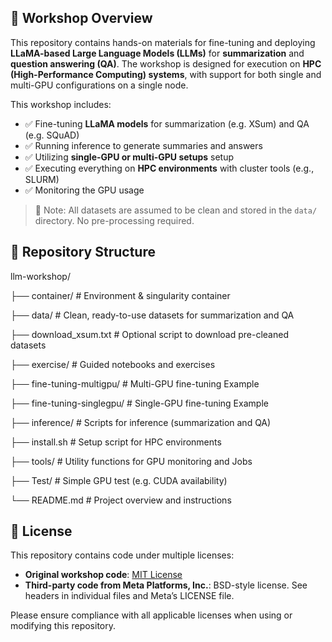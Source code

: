 ## 🧠 Workshop Overview
This repository contains hands-on materials for fine-tuning and deploying **LLaMA-based Large Language Models (LLMs)** for **summarization** and **question answering (QA)**. 
The workshop is designed for execution on **HPC (High-Performance Computing) systems**, with support for both single and multi-GPU configurations on a single node.


This workshop includes:

- ✅ Fine-tuning **LLaMA models** for summarization (e.g. XSum) and QA (e.g. SQuAD)
- ✅ Running inference to generate summaries and answers
- ✅ Utilizing **single-GPU or multi-GPU setups** setup
- ✅ Executing everything on **HPC environments** with cluster tools (e.g., SLURM)
- ✅ Monitoring the GPU usage

> 📝 Note: All datasets are assumed to be clean and stored in the `data/` directory. No pre-processing required.

## 📁 Repository Structure
llm-workshop/

├── container/ # Environment & singularity container

├── data/ # Clean, ready-to-use datasets for summarization and QA

├── download_xsum.txt # Optional script to download pre-cleaned datasets

├── exercise/ # Guided notebooks and exercises

├── fine-tuning-multigpu/ # Multi-GPU fine-tuning Example

├── fine-tuning-singlegpu/ # Single-GPU fine-tuning Example

├── inference/ # Scripts for inference (summarization and QA)

├── install.sh # Setup script for HPC environments

├── tools/ # Utility functions for GPU monitoring and Jobs

├── Test/ # Simple GPU test (e.g. CUDA availability)

└── README.md # Project overview and instructions

## 📜 License

This repository contains code under multiple licenses:

- **Original workshop code**: [MIT License](LICENSE)
- **Third-party code from Meta Platforms, Inc.**: BSD-style license. See headers in individual files and Meta’s LICENSE file.

Please ensure compliance with all applicable licenses when using or modifying this repository.
